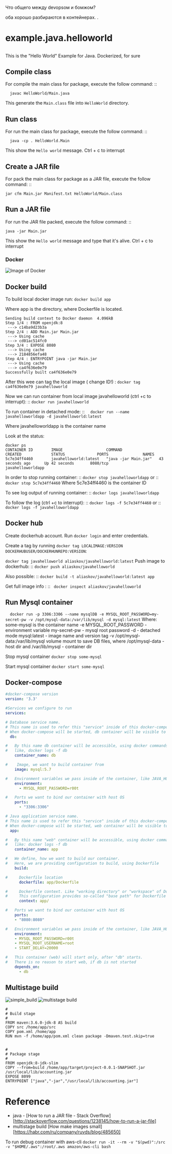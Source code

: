 Что общего между devopsом и бомжом?


оба хорошо разбираются в контейнерах.
.



example.java.helloworld
=======================
##
This is the "Hello World" Example for Java. Dockerized, for sure
##


Compile class
-------------

For compile the main class for package, execute the follow command: ::

``  javac HelloWorld/Main.java``

This generate the ``Main.class`` file into ``HelloWorld`` directory.

Run class
---------

For run the main class for package, execute the follow command: ::

``  java -cp . HelloWorld.Main``

This show the ``Hello world`` message. Ctrl + c to interrupt

Create a JAR file
-----------------

For pack the main class for package as a JAR file, execute the follow command: ::

  ``jar cfm Main.jar Manifest.txt HelloWorld/Main.class``


Run a JAR file
--------------

For run the JAR file packed, execute the follow command: ::

  ``java -jar Main.jar``

This show the ``Hello world`` message and type that it's alive. Ctrl + c to interrupt

### Docker ###
![Image of Docker](https://github.com/aliaskov/docker-principles/blob/master/docker.png)


Docker build
--------------
To build local docker image run: 
  ``docker build app``

Where app is the directory, where Dockerfile is located.

```
Sending build context to Docker daemon  4.096kB
Step 1/4 : FROM openjdk:8
 ---> c14ba9d23b3a
Step 2/4 : ADD Main.jar Main.jar
 ---> Using cache
 ---> cd01ac514fc0
Step 3/4 : EXPOSE 8080
 ---> Using cache
 ---> 2184856efa48
Step 4/4 : ENTRYPOINT java -jar Main.jar
 ---> Using cache
 ---> ca4f636e0e79
Successfully built ca4f636e0e79

```
After this wee can tag the local image ( change ID!) : 
  ``docker tag ca4f636e0e79 javahelloworld``

Now we can run container from local image javahelloworld (ctrl +c to interrupt): ::
  ``docker run javahelloworld``

To run container in detached mode: ::
``  docker run --name javahelloworldapp -d javahelloworld:latest``

Where javahelloworldapp is the container name

Look at the status:
```
docker ps
CONTAINER ID        IMAGE                   COMMAND                CREATED             STATUS              PORTS               NAMES
5c7e34ff4460        javahelloworld:latest   "java -jar Main.jar"   43 seconds ago      Up 42 seconds       8080/tcp            javahelloworldapp
```
In order to stop running container: ::
  ``docker stop javahelloworldapp``
or ::
  ``docker stop 5c7e34ff4460``
Where 5c7e34ff4460 is the container ID

To see log output of running container: ::
  ``docker logs javahelloworldapp``

To follow the log (ctrl +c to interrupt): ::
  ``docker logs -f 5c7e34ff4460``
or ::
  ``docker logs -f javahelloworldapp``


  Docker hub
  --------------

Create dockerhub account.
Run 
`` docker login `` 
and enter credentials.

Create a tag by running 
``docker tag LOCALIMAGE:VERSION DOCKERHUBUSER/DOCKERHUNREPO:VERSION``:

``
docker tag javahelloworld aliaskov/javahelloworld:latest
``
Push image to dockerhub: ::
``docker push aliaskov/javahelloworld
``

Also possible: ::
  ``docker build -t aliaskov/javahelloworld:latest app
  ``

Get full image info : ::
``  docker inspect aliaskov/javahelloworld
``


Run Mysql container
--------------

``  
docker run -p 3306:3306 --name mysqlDB -e MYSQL_ROOT_PASSWORD=my-secret-pw -v /opt/mysql-data:/var/lib/mysql -d mysql:latest
``
Where:
  some-mysql is the container name
  -e MYSQL_ROOT_PASSWORD - environment variable
  my-secret-pw - mysql root password
  -d - detached mode
   mysql:latest - image name and version tag
  -v /opt/mysql-data:/var/lib/mysql 
  volume mount to save DB files, where /opt/mysql-data - host dir and /var/lib/mysql - container dir

Stop mysql container
 `` docker stop some-mysql ``

Start mysql container
  `` docker start some-mysql ``


  Docker-compose
  --------------

```yml
#docker-compose version
version: '3.3'

#Services we configure to run
services:

# Database service name.
# This name is used to refer this "service" inside of this docker-compose.yml configuration file
# When docker-compose will be started, db container will be visible to other containers of this file by name "db"
  db:

#   By this name db container will be accessible, using docker commands, intead of container name,
#   like, docker logs -f db
    container_name: db

#    Image, we want to build container from
    image: mysql:5.7

#   Environment variables we pass inside of the container, like JAVA_HOME
    environment:
      - MYSQL_ROOT_PASSWORD=r00t

#   Ports we want to bind our container with host OS
    ports:
      - "3306:3306"

# Java application service name.
# This name is used to refer this "service" inside of this docker-compose.yml configuration file
# When docker-compose will be started, web container will be visible to other containers of this file by name "web"
  app:

#   By this name "web" container will be accessible, using docker commands, instead of container name,
#   like: docker logs -f db
    container_name: app

#   We define, how we want to build our container.
#   Here, we are providing configuration to build, using Dockerfile
    build:

#     Dockerfile location
      dockerfile: app/Dockerfile

#     Dockerfile context. Like "working directory" or "workspace" of Dockerfile.
#     This configuration provides so-called "base path" for Dockerfile
      context: app/

#   Ports we want to bind our container with host OS
    ports:
    - "8080:8080"

#   Environment variables we pass inside of the container, like JAVA_HOME
    environment:
    - MYSQL_ROOT_PASSWORD=r00t
    - MYSQL_ROOT_USERNAME=root
    - START_DELAY=20000

#   This container (web) will start only, after "db" starts.
#   There is no reason to start web, if db is not started
    depends_on:
      - db
```

  Multistage build
  --------------
![simple_build](https://github.com/aliaskov/docker-principles/blob/master/simplebuild.png)
![multistage build](https://github.com/aliaskov/docker-principles/blob/master/multistage_build.png)

```
#
# Build stage
#
FROM maven:3.6.0-jdk-8 AS build
COPY src /home/app/src
COPY pom.xml /home/app
RUN mvn -f /home/app/pom.xml clean package -Dmaven.test.skip=true


#
# Package stage
#
FROM openjdk:8-jdk-slim
COPY --from=build /home/app/target/project-0.0.1-SNAPSHOT.jar /usr/local/lib/accounting.jar
EXPOSE 8099
ENTRYPOINT ["java","-jar","/usr/local/lib/accounting.jar"]
```

Reference
=========

- java - [How to run a JAR file - Stack Overflow] [http://stackoverflow.com/questions/1238145/how-to-run-a-jar-file]
- multistage build [How make images small] [https://habr.com/ru/company/ruvds/blog/485650]

To run debug container with aws-cli
`` docker run -it --rm -v "$(pwd)":/src -v "$HOME/.aws":/root/.aws amazon/aws-cli bash ``

